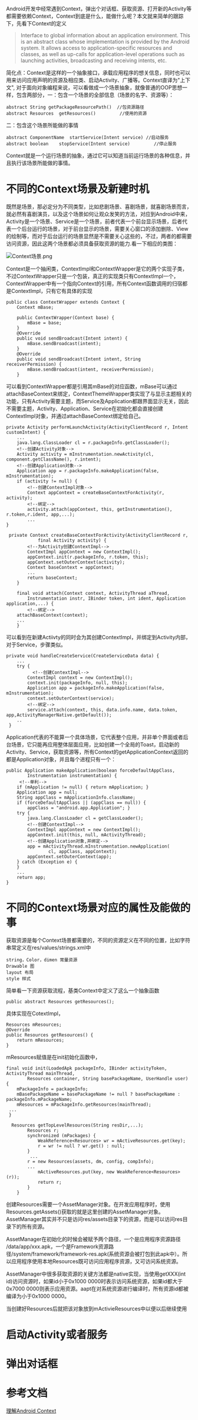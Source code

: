 Android开发中经常遇到Context，弹出个对话框、获取资源、打开新的Activity等都需要依赖Context，Context到底是什么，能做什么呢？本文就来简单的跟踪下，先看下Context的定义

>Interface to global information about an application environment. This is an abstract class whose implementation is provided by the Android system. It allows access to application-specific resources and classes, as well as up-calls for application-level operations such as launching activities, broadcasting and receiving intents, etc.

简化点：Context是这样的一个抽象接口，承载应用程序的想关信息，同时也可以用来访问应用声明的资源及相应类、启动Activity、广播等。Context直译为"上下文", 对于面向对象编程来说，可以看做成一个场景抽象，就像普通的OOP思想一样，包含两部分，一：包含一个场景的全部信息（场景的名字、资源等）：

	abstract String	getPackageResourcePath()  //包资源路径
	abstract Resources	getResources()         //使用的资源

二：包含这个场景所能做的事情

	abstract ComponentName	startService(Intent service) //启动服务
	abstract boolean	stopService(Intent service)         //停止服务

Context就是一个运行场景的抽象，通过它可以知道当前运行场景的各种信息，并且执行该场景所能做的事情。

# 不同的Context场景及新建时机

既然是场景，那必定分为不同类型，比如悲剧场景、喜剧场景，就喜剧场景而言，就必然有喜剧演员，以及这个场景如何让观众发笑的方法，对应到Android中来，Activity是一个场景、Service是一个场景，前者代表一个前台显示场景，后者代表一个后台运行的场景，对于前台显示的场景，需要关心窗口的添加删除、View的绘制等，而对于后台运行的场景显然是不需要关心这些的，不过，两者的都需要访问资源，因此这两个场景都必须具备获取资源的能力.看一下相应的类图：

![Context场景.png](http://upload-images.jianshu.io/upload_images/1460468-33cb5a363d47d174.png?imageMogr2/auto-orient/strip%7CimageView2/2/w/1240)

Context是一个抽闲类，ContextImpl和ContextWrapper是它的两个实现子类，不过ContextWrapper只是一个包装，真正的实现类只有ContextImpl一个，ContextWrapper中有一个指向Context的引用，所有Context函数调用的归宿都是ContextImpl，只有它有具体的实现
	
	public class ContextWrapper extends Context {
	    Context mBase;
	
	    public ContextWrapper(Context base) {
	        mBase = base;
	    }
	    @Override
	    public void sendBroadcast(Intent intent) {
	        mBase.sendBroadcast(intent);
	    }
	    @Override
	    public void sendBroadcast(Intent intent, String receiverPermission) {
	        mBase.sendBroadcast(intent, receiverPermission);
	    }

可以看到ContextWrapper都是引用其mBase的对应函数，mBase可以通过attachBaseContext来绑定，ContextThemeWrapper类实现了与显示主题相关的功能，只有Activity需要主题，而Service及Application都跟界面显示无关，因此不需要主题，Activity、Application、Service在初始化都会直接创建ContextImpl对象，并通过attachBaseContext绑定给自己。

	private Activity performLaunchActivity(ActivityClientRecord r, Intent customIntent) {
	    ...
	    java.lang.ClassLoader cl = r.packageInfo.getClassLoader();
	    <!--创建Activity对象-->
	    Activity activity = mInstrumentation.newActivity(cl, component.getClassName(), r.intent);
	    <!--创建Application对象-->
	    Application app = r.packageInfo.makeApplication(false, mInstrumentation);
	    if (activity != null) {
	        <!--创建ContextImpl对象-->
	        Context appContext = createBaseContextForActivity(r, activity);
	        <!--绑定-->
	        activity.attach(appContext, this, getInstrumentation(), r.token,r.ident, app,...);
	        ...
	}

	 private Context createBaseContextForActivity(ActivityClientRecord r,
	            final Activity activity) {
	        <!--为Activity创建ContextImpl-->
	        ContextImpl appContext = new ContextImpl();
	        appContext.init(r.packageInfo, r.token, this);
	        appContext.setOuterContext(activity);
	        Context baseContext = appContext;
	        ...
	        return baseContext;
	    }
    
        final void attach(Context context, ActivityThread aThread,
            Instrumentation instr, IBinder token, int ident, Application application,...) {
            <!--绑定-->
        attachBaseContext(context);
        ...
        }
        
可以看到在新建Actiivty的同时会为其创建ContextImpl，并绑定到Activity内部，对于Service，步骤类似。

    private void handleCreateService(CreateServiceData data) {
        ...
        try {
        	  <!--创建ContextImpl-->
            ContextImpl context = new ContextImpl();
            context.init(packageInfo, null, this);
            Application app = packageInfo.makeApplication(false, mInstrumentation);
            context.setOuterContext(service);
            <!--绑定-->
            service.attach(context, this, data.info.name, data.token, app,ActivityManagerNative.getDefault());
     	..
     }               

Application代表的不能算一个具体场景，它代表整个应用，并非单个界面或者后台场景，它只能再应用整体层面应用，比如创建一个全局的Toast，启动新的Activity、Service，获取资源等，所有Context的getApplicationContext返回的都是Application对象，并且每个进程只有一个：

    public Application makeApplication(boolean forceDefaultAppClass,
            Instrumentation instrumentation) {
         <!--单利-->
        if (mApplication != null) { return mApplication; }
        Application app = null;
        String appClass = mApplicationInfo.className;
        if (forceDefaultAppClass || (appClass == null)) {
            appClass = "android.app.Application"; }
        try {
            java.lang.ClassLoader cl = getClassLoader();
            <!--创建ContextImpl-->
            ContextImpl appContext = new ContextImpl();
            appContext.init(this, null, mActivityThread);
            <!--创建Application对象,并绑定-->
            app = mActivityThread.mInstrumentation.newApplication(
                    cl, appClass, appContext);
            appContext.setOuterContext(app);
        } catch (Exception e) {
        }
        ...
        return app;
    }

# 不同的Context场景对应的属性及能做的事

获取资源是每个Context场景都需要的，不同的资源定义在不同的位置，比如字符串常定义在res/values/strings.xml中

	string，Color，dimen 常量资源
	Drawable 图
	layout 布局 
	style 样式  
	
简单看一下资源获取流程，基类Context中定义了这么一个抽象函数

    public abstract Resources getResources();

具体实现在CotextImpl， 

	Resources mResources;
    @Override
    public Resources getResources() {
        return mResources;
    }

mResources赋值是在init初始化函数中，

    final void init(LoadedApk packageInfo, IBinder activityToken, ActivityThread mainThread,
            Resources container, String basePackageName, UserHandle user) {
        mPackageInfo = packageInfo;
        mBasePackageName = basePackageName != null ? basePackageName : packageInfo.mPackageName;
        mResources = mPackageInfo.getResources(mainThread);
     ...
     }

	  Resources getTopLevelResources(String resDir,...);
	        Resources r;
	        synchronized (mPackages) {
	            WeakReference<Resources> wr = mActiveResources.get(key);
	            r = wr != null ? wr.get() : null;
	        }
			 ...	       
	        r = new Resources(assets, dm, config, compInfo);
	        ...
	            mActiveResources.put(key, new WeakReference<Resources>(r));
	            return r;
	        }
	    }
	    
	    
创建Resources需要一个AssetManager对象。在开发应用程序时，使用Resources.getAssets()获取的就是这里创建的AssetManager对象。AssetManager其实并不只是访问res/assets目录下的资源，而是可以访问res目录下的所有资源。

AssetManager在初始化的时候会被赋予两个路径，一个是应用程序资源路径 /data/app/xxx.apk，一个是Framework资源路径/system/framework/framework-res.apk(系统资源会被打包到此apk中）。所以应用程序使用本地Resources既可访问应用程序资源，又可访问系统资源。

AssetManager中很多获取资源的关键方法都是native实现，当使用getXXX(int id)访问资源时，如果id小于0x1000 0000时表示访问系统资源，如果id都大于0x7000 0000则表示应用资源。aapt在对系统资源进行编译时，所有资源id都被编译为小于0x1000 0000。

当创建好Resources后就把该对象放到mActivieResources中以便以后继续使用


# 启动Activity或者服务
 
# 弹出对话框


	    
# 参考文档

[理解Android Context](http://gityuan.com/2017/04/09/android_context/)       